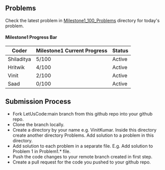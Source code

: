## Problems

Check the latest problem in [Milestone1_100_Problems](https://github.com/ThreeMangoTrees/LetUsCode/tree/main/PracticeProblems/Milestone1_100_Problems) directory for today's problem.

#### Milestone1 Progress Bar

| Coder      | Milestone1 Current Progress | Status |
|------------|-----------------------------|--------|
| Shiladitya | 5/100                       | Active |
| Hritwik    | 4/100                       | Active |
| Vinit      | 2/100                       | Active |
| Saad       | 0/100                       | Active |



## Submission Process

* Fork LetUsCode:main branch from this github repo into your github repo.
* Clone the branch locally.
* Create a directory by your name e.g. VinitKumar. Inside this directory create another directory Problems. Add solution to a problem in this directory.
* Add solution to each problem in a separate file. E.g. Add solution to Problem 1 in Problem1.* file.
* Push the code changes to your remote branch created in first step.
* Create a pull request for the code you pushed to your github repo.


